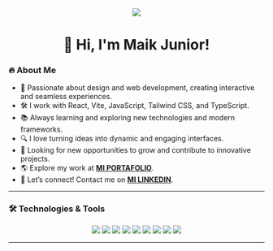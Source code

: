 <p align="center">
<img src="https://github.com/7oSkaaa/7oSkaaa/blob/main/Images/about_me.gif?raw=true"> 
<h1 align="center">👋 Hi, I'm Maik Junior!</h1>
</p>

### 🔥 About Me

- 🎨 Passionate about design and web development, creating interactive and seamless experiences.
- 🛠️ I work with React, Vite, JavaScript, Tailwind CSS, and TypeScript.
- 📚 Always learning and exploring new technologies and modern frameworks.
- 🔍 I love turning ideas into dynamic and engaging interfaces.
- 🎯 Looking for new opportunities to grow and contribute to innovative projects.  
- 🌎 Explore my work at <a href="https://portfolio-beige-phi-34.vercel.app/" target="_blank" rel="noopener noreferrer"><strong>MI PORTAFOLIO</strong></a>.
- 📩 Let’s connect! Contact me on <a href="https://www.linkedin.com/in/sproutup/" target="_blank" rel="noopener noreferrer"><strong>MI LINKEDIN</strong></a>.


---

### 🛠️ Technologies & Tools
<p align="center">
  <img src="https://img.shields.io/badge/HTML5-%23E34F26.svg?style=for-the-badge&logo=html5&logoColor=white" />
  <img src="https://img.shields.io/badge/CSS3-%231572B6.svg?style=for-the-badge&logo=css3&logoColor=white" />
  <img src="https://img.shields.io/badge/JavaScript-%23F7DF1E.svg?style=for-the-badge&logo=javascript&logoColor=black" />
  <img src="https://img.shields.io/badge/React-%2361DAFB.svg?style=for-the-badge&logo=react&logoColor=black" />
  <img src="https://img.shields.io/badge/Vite-%23646CFF.svg?style=for-the-badge&logo=vite&logoColor=white" />
  <img src="https://img.shields.io/badge/TailwindCSS-%2306B6D4.svg?style=for-the-badge&logo=tailwindcss&logoColor=white" />
  <img src="https://img.shields.io/badge/TypeScript-%23007ACC.svg?style=for-the-badge&logo=typescript&logoColor=white" />
  <img src="https://img.shields.io/badge/Node.js-%23339933.svg?style=for-the-badge&logo=node.js&logoColor=white" />
  <img src="https://img.shields.io/badge/Git-%23F05033.svg?style=for-the-badge&logo=git&logoColor=white" />
</p>

---
<!--
## 📂 My Repositories  

---

<table>
  <tr>
    <td>
      <a href="URL_DEL_REPO_1"><strong>📌 Nombre_Proyecto_1</strong></a>
      <br>
      Descripción breve del proyecto.
      <br>
      <img src="https://img.shields.io/badge/-JavaScript-yellow?style=flat-square&logo=javascript">
      <img src="https://img.shields.io/github/stars/TU_USUARIO/NOMBRE_REPO?style=social">
      <img src="https://img.shields.io/github/forks/TU_USUARIO/NOMBRE_REPO?style=social">
    </td>
    <td>
      <a href="URL_DEL_REPO_2"><strong>📌 Nombre_Proyecto_2</strong></a>
      <br>
      Descripción breve del proyecto.
      <br>
      <img src="https://img.shields.io/badge/-React-blue?style=flat-square&logo=react">
      <img src="https://img.shields.io/github/stars/TU_USUARIO/NOMBRE_REPO?style=social">
      <img src="https://img.shields.io/github/forks/TU_USUARIO/NOMBRE_REPO?style=social">
    </td>
  </tr>

  <tr>
    <td>
      <a href="URL_DEL_REPO_3"><strong>📌 Nombre_Proyecto_3</strong></a>
      <br>
      Descripción breve del proyecto.
      <br>
      <img src="https://img.shields.io/badge/-Node.js-green?style=flat-square&logo=node.js">
      <img src="https://img.shields.io/github/stars/TU_USUARIO/NOMBRE_REPO?style=social">
      <img src="https://img.shields.io/github/forks/TU_USUARIO/NOMBRE_REPO?style=social">
    </td>
    <td>
      <a href="URL_DEL_REPO_4"><strong>📌 Nombre_Proyecto_4</strong></a>
      <br>
      Descripción breve del proyecto.
      <br>
      <img src="https://img.shields.io/badge/-TailwindCSS-teal?style=flat-square&logo=tailwindcss">
      <img src="https://img.shields.io/github/stars/TU_USUARIO/NOMBRE_REPO?style=social">
      <img src="https://img.shields.io/github/forks/TU_USUARIO/NOMBRE_REPO?style=social">
    </td>
  </tr>
</table>
-->





